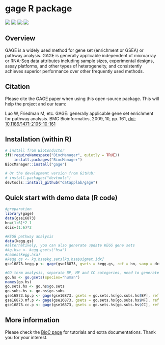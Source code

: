 
# gage R package

[![](https://img.shields.io/badge/release%20version-2.38.3-blue.svg)](https://www.bioconductor.org/packages/gage)
[![](https://img.shields.io/badge/devel%20version-2.39.3-green.svg)](https://github.com/datapplab/gage)
[![](https://img.shields.io/badge/BioC%20since-2009-blue.svg)](https://www.bioconductor.org/packages/gage)
[![](https://img.shields.io/badge/GitHub%20since-2020-green.svg)](https://github.com/datapplab/gage)

## Overview

GAGE is a widely used method for gene set (enrichment or GSEA) or pathway analysis. GAGE is generally applicable independent of microarray or RNA-Seq data attributes including sample sizes, experimental designs, assay platforms, and other types of heterogeneity, and consistently achieves superior performance over other frequently used methods. 

## Citation

Please cite the GAGE paper when using this open-source  package. This will help the project and our team:

Luo W, Friedman M, etc. GAGE: generally applicable gene set enrichment for pathway analysis. BMC Bioinformatics, 2009, 10, pp. 161, <a href=https://doi.org/10.1186/1471-2105-10-161>doi: 10.1186/1471-2105-10-161</a>

## Installation (within R)

``` r
# install from BioConductor
if(!requireNamespace("BiocManager", quietly = TRUE))
    install.packages("BiocManager")
BiocManager::install("gage")

# Or the development version from GitHub:
# install.packages("devtools")
devtools::install_github("datapplab/gage")
```

## Quick start with demo data (R code)

``` r
#preparation
library(gage)
data(gse16873)
hn=(1:6)*2-1
dcis=(1:6)*2

#KEGG pathway analysis
data(kegg.gs)
#alternatively, you can also generate update KEGG gene sets
#kg.hsa <- kegg.gsets("hsa")
#names(kegg.hsa)
#kegg.gs <- kg.hsa$kg.sets[kg.hsa$sigmet.idx]
gse16873.kegg.p <- gage(gse16873, gsets = kegg.gs, ref = hn, samp = dcis)

#GO term analysis, separate BP, MF and CC categories, need to generate GO gene sets first
go.hs <- go.gsets(species="human")
names(go.hs)
go.sets.hs <- go.hs$go.sets
go.subs.hs <- go.hs$go.subs
gse16873.bp.p <- gage(gse16873, gsets = go.sets.hs[go.subs.hs$BP], ref = hn, samp = dcis)
gse16873.mf.p <- gage(gse16873, gsets = go.sets.hs[go.subs.hs$MF], ref = hn, samp = dcis)
gse16873.cc.p <- gage(gse16873, gsets = go.sets.hs[go.subs.hs$CC], ref = hn, samp = dcis)
```

## More information

Please check the <a href=https://bioconductor.org/packages/gage/>BioC page</a> for tutorials and extra documentations. Thank you for your interest.

